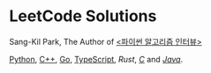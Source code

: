 # LeetCode Solutions
Sang-Kil Park, The Author of [<파이썬 알고리즘 인터뷰>](http://www.yes24.com/Product/Goods/91084402)  

[Python](python/), [C++](cpp/), [Go](go/), [TypeScript](typescript/), *Rust*, *[C](c/)* and *[Java](java/)*.
